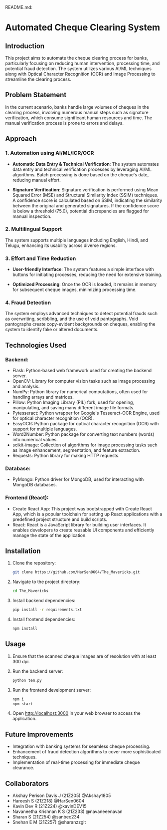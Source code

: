 README.md:

# Automated Cheque Clearing System

## Introduction

This project aims to automate the cheque clearing process for banks, particularly focusing on reducing human intervention, processing time, and potential fraud detection. The system utilizes various AI/ML techniques along with Optical Character Recognition (OCR) and Image Processing to streamline the clearing process.

## Problem Statement

In the current scenario, banks handle large volumes of cheques in the clearing process, involving numerous manual steps such as signature verification, which consume significant human resources and time. The manual verification process is prone to errors and delays.

## Approach

### 1. Automation using AI/ML/ICR/OCR

- **Automatic Data Entry & Technical Verification**: The system automates data entry and technical verification processes by leveraging AI/ML algorithms. Batch processing is done based on the cheque's date, reducing manual effort.

- **Signature Verification**: Signature verification is performed using Mean Squared Error (MSE) and Structural Similarity Index (SSIM) techniques. A confidence score is calculated based on SSIM, indicating the similarity between the original and generated signatures. If the confidence score is below a threshold (75.0), potential discrepancies are flagged for manual inspection.

### 2. Multilingual Support

The system supports multiple languages including English, Hindi, and Telugu, enhancing its usability across diverse regions.

### 3. Effort and Time Reduction

- **User-friendly Interface**: The system features a simple interface with buttons for initiating processes, reducing the need for extensive training.

- **Optimized Processing**: Once the OCR is loaded, it remains in memory for subsequent cheque images, minimizing processing time.

### 4. Fraud Detection

The system employs advanced techniques to detect potential frauds such as overwriting, scribbling, and the use of void pantographs. Void pantographs create copy-evident backgrounds on cheques, enabling the system to identify fake or altered documents.

## Technologies Used

### Backend:

- Flask: Python-based web framework used for creating the backend server.
- OpenCV: Library for computer vision tasks such as image processing and analysis.
- NumPy: Python library for numerical computations, often used for handling arrays and matrices.
- Pillow: Python Imaging Library (PIL) fork, used for opening, manipulating, and saving many different image file formats.
- Pytesseract: Python wrapper for Google's Tesseract-OCR Engine, used for optical character recognition (OCR).
- EasyOCR: Python package for optical character recognition (OCR) with support for multiple languages.
- Word2Number: Python package for converting text numbers (words) into numerical values.
- scikit-image: Collection of algorithms for image processing tasks such as image enhancement, segmentation, and feature extraction.
- Requests: Python library for making HTTP requests.

### Database:

- PyMongo: Python driver for MongoDB, used for interacting with MongoDB databases.

### Frontend (React):

- Create React App: This project was bootstrapped with Create React App, which is a popular toolchain for setting up React applications with a predefined project structure and build scripts.
- React: React is a JavaScript library for building user interfaces. It enables developers to create reusable UI components and efficiently manage the state of the application.

## Installation

1. Clone the repository:
   ```bash
   git clone https://github.com/HarSen0604/The_Mavericks.git
   ```

2. Navigate to the project directory:
   ```bash
   cd The_Mavericks
   ```

3. Install backend dependencies:
   ```bash
   pip install -r requirements.txt
   ```

4. Install frontend dependencies:
   ```bash
   npm install
   ```

## Usage

1. Ensure that the scanned cheque images are of resolution with at least 300 dpi.

2. Run the backend server:
   ```bash
   python tem.py
   ```

3. Run the frontend development server:
   ```bash
   npm i
   npm start
   ```

4. Open [http://localhost:3000](http://localhost:3000) in your web browser to access the application.

## Future Improvements

- Integration with banking systems for seamless cheque processing.
- Enhancement of fraud detection algorithms to cover more sophisticated techniques.
- Implementation of real-time processing for immediate cheque clearance.

## Collaborators

- Akshay Perison Davis J (21Z205) @Akshay1805
- ⁠Hareesh S (21Z218) @HarSen0604
- ⁠Kavin Dev R (21Z224) @kavinDEV15
- ⁠Navaneetha Krishnan K S (21Z233) @navaneeenavan
- ⁠Sharan S (21Z254) @sanbec234
- ⁠Snehan E M (21Z257) @sharanzzgit
